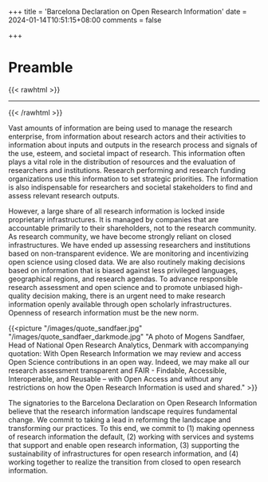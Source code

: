 +++
title = 'Barcelona Declaration on Open Research Information'
date = 2024-01-14T10:51:15+08:00
comments = false

+++

# Preamble
{{< rawhtml >}}
<hr class="small">
{{< /rawhtml >}}

Vast amounts of information are being used to manage the research enterprise, from information about research actors and their activities to information about inputs and outputs in the research process and signals of the use, esteem, and societal impact of research. This information often plays a vital role in the distribution of resources and the evaluation of researchers and institutions. Research performing and research funding organizations use this information to set strategic priorities. The information is also indispensable for researchers and societal stakeholders to find and assess relevant research outputs.

However, a large share of all research information is locked inside proprietary infrastructures. It is managed by companies that are accountable primarily to their shareholders, not to the research community. As research community, we have become strongly reliant on closed infrastructures. We have ended up assessing researchers and institutions based on non-transparent evidence. We are monitoring and incentivizing open science using closed data. We are also routinely making decisions based on information that is biased against less privileged languages, geographical regions, and research agendas. To advance responsible research assessment and open science and to promote unbiased high-quality decision making, there is an urgent need to make research information openly available through open scholarly infrastructures. Openness of research information must be the new norm.

{{<picture "/images/quote_sandfaer.jpg" "/images/quote_sandfaer_darkmode.jpg" "A photo of Mogens Sandfaer, Head of National Open Research Analytics, Denmark with accompanying quotation: With Open Research Information we may review and access Open Science contributions in an open way. Indeed, we may make all our research assessment transparent and FAIR - Findable, Accessible, Interoperable, and Reusable – with Open Access and without any restrictions on how the Open Research Information is used and shared." >}}

The signatories to the Barcelona Declaration on Open Research Information believe that the research information landscape requires fundamental change. We commit to taking a lead in reforming the landscape and transforming our practices. To this end, we commit to (1) making openness of research information the default, (2) working with services and systems that support and enable open research information, (3) supporting the sustainability of infrastructures for open research information, and (4) working together to realize the transition from closed to open research information.